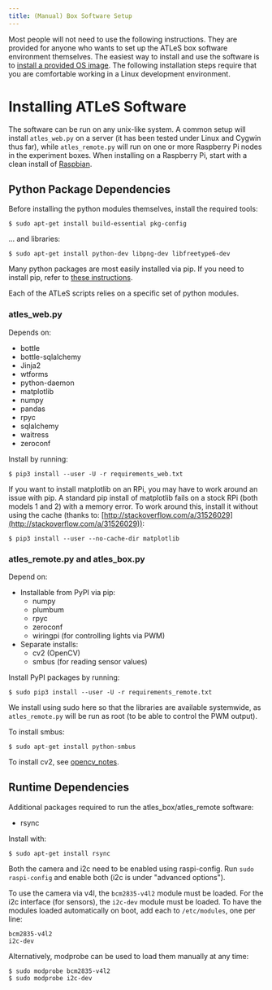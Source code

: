 ```yaml
---
title: (Manual) Box Software Setup
---
```


Most people will not need to use the following instructions.
They are provided for anyone who wants to set up the ATLeS box software environment themselves.
The easiest way to install and use the software is to [install a provided OS image](box_sw_install).
The following installation steps require that you are comfortable working in a Linux development environment.

# Installing ATLeS Software

The software can be run on any unix-like system.  A common setup will install `atles_web.py` on a server
(it has been tested under Linux and Cygwin thus far), while `atles_remote.py` will run on one or more Raspberry Pi
nodes in the experiment boxes.
When installing on a Raspberry Pi, start with a clean install of [Raspbian](https://www.raspberrypi.org/downloads/raspbian/).

## Python Package Dependencies

Before installing the python modules themselves, install the required tools:

    $ sudo apt-get install build-essential pkg-config

... and libraries:

    $ sudo apt-get install python-dev libpng-dev libfreetype6-dev

Many python packages are most easily installed via pip.  If you need to install pip, refer to [these instructions](https://pip.pypa.io/en/stable/installing/).

Each of the ATLeS scripts relies on a specific set of python modules.

### atles\_web.py

Depends on:
 * bottle
 * bottle-sqlalchemy
 * Jinja2
 * wtforms
 * python-daemon
 * matplotlib
 * numpy
 * pandas
 * rpyc
 * sqlalchemy
 * waitress
 * zeroconf

Install by running:

    $ pip3 install --user -U -r requirements_web.txt

If you want to install matplotlib on an RPi, you may have to work around an issue with pip.  A standard pip install of matplotlib fails on a stock RPi (both models 1 and 2) with a memory error.  To work around this, install it without using the cache (thanks to: [http://stackoverflow.com/a/31526029](http://stackoverflow.com/a/31526029)):

    $ pip3 install --user --no-cache-dir matplotlib

 
### atles\_remote.py and atles\_box.py

Depend on:
 * Installable from PyPI via pip:
   * numpy
   * plumbum
   * rpyc
   * zeroconf
   * wiringpi    (for controlling lights via PWM)
 * Separate installs:
   * cv2         (OpenCV)
   * smbus       (for reading sensor values)

Install PyPI packages by running:

    $ sudo pip3 install --user -U -r requirements_remote.txt

We install using sudo here so that the libraries are available systemwide, as `atles_remote.py` will be run as root (to be able to control the PWM output).

To install smbus:

    $ sudo apt-get install python-smbus

To install cv2, see [opencv_notes](opencv_notes.md).


## Runtime Dependencies

Additional packages required to run the atles\_box/atles\_remote software:

 * rsync

Install with:

    $ sudo apt-get install rsync

Both the camera and i2c need to be enabled using raspi-config.  Run
`sudo raspi-config` and enable both (i2c is under "advanced options").

To use the camera via v4l, the `bcm2835-v4l2` module must be loaded.
For the i2c interface (for sensors), the `i2c-dev` module must be loaded.
To have the modules loaded automatically on boot, add each to `/etc/modules`, one per line:

    bcm2835-v4l2
    i2c-dev

Alternatively, modprobe can be used to load them manually at any time:

    $ sudo modprobe bcm2835-v4l2
    $ sudo modprobe i2c-dev

